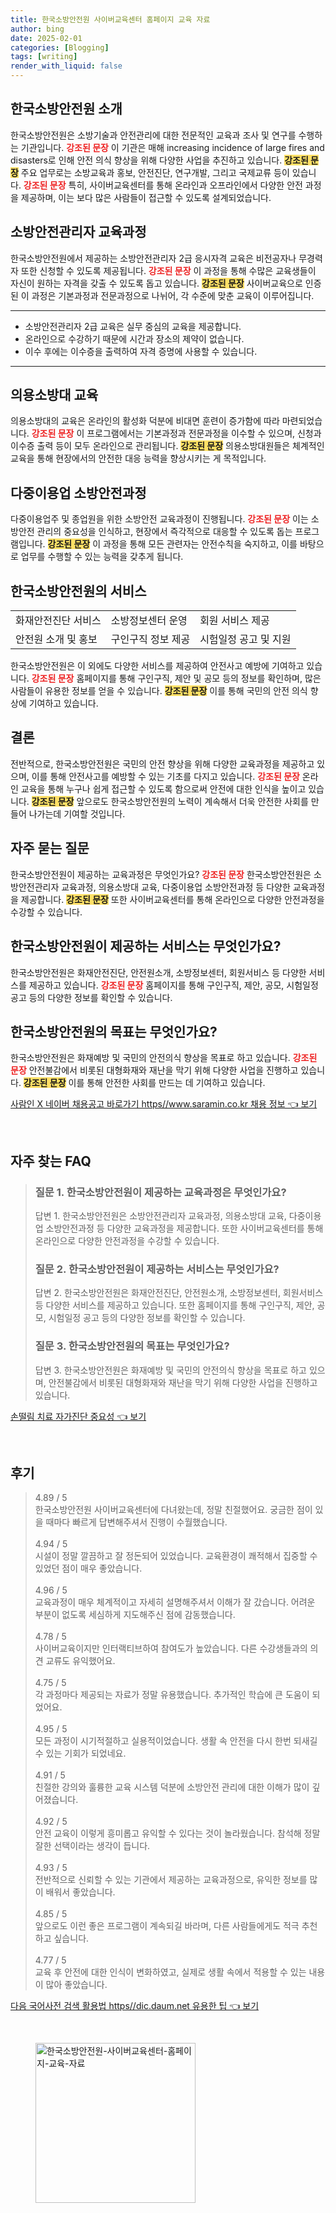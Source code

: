 ```yaml
---
title: 한국소방안전원 사이버교육센터 홈페이지 교육 자료
author: bing
date: 2025-02-01
categories: [Blogging]
tags: [writing]
render_with_liquid: false
---
```



<h2 id='한국소방안전원_소개'>한국소방안전원 소개</h2>

<p>한국소방안전원은 소방기술과 안전관리에 대한 전문적인 교육과 조사 및 연구를 수행하는 기관입니다. <b><span style="color: #ee2323;">강조된 문장</span></b> 이 기관은 매해 increasing incidence of large fires and disasters로 인해 안전 의식 향상을 위해 다양한 사업을 추진하고 있습니다. <b><span style="background-color: #ffe066;">강조된 문장</span></b> 주요 업무로는 소방교육과 홍보, 안전진단, 연구개발, 그리고 국제교류 등이 있습니다. <b><span style="color: #ee2323;">강조된 문장</span></b> 특히, 사이버교육센터를 통해 온라인과 오프라인에서 다양한 안전 과정을 제공하며, 이는 보다 많은 사람들이 접근할 수 있도록 설계되었습니다.</p>

<h2 id='소방안전관리자_교육과정'>소방안전관리자 교육과정</h2>

<p>한국소방안전원에서 제공하는 소방안전관리자 2급 응시자격 교육은 비전공자나 무경력자 또한 신청할 수 있도록 제공됩니다. <b><span style="color: #ee2323;">강조된 문장</span></b> 이 과정을 통해 수많은 교육생들이 자신이 원하는 자격을 갖출 수 있도록 돕고 있습니다. <b><span style="background-color: #ffe066;">강조된 문장</span></b> 사이버교육으로 인증된 이 과정은 기본과정과 전문과정으로 나뉘어, 각 수준에 맞춘 교육이 이루어집니다.</p>

<hr />

<ul>
    <li>소방안전관리자 2급 교육은 실무 중심의 교육을 제공합니다.</li>
    <li>온라인으로 수강하기 때문에 시간과 장소의 제약이 없습니다.</li>
    <li>이수 후에는 이수증을 출력하여 자격 증명에 사용할 수 있습니다.</li>
</ul>

<hr />

<h2 id='의용소방대_교육'>의용소방대 교육</h2>

<p>의용소방대의 교육은 온라인의 활성화 덕분에 비대면 훈련이 증가함에 따라 마련되었습니다. <b><span style="color: #ee2323;">강조된 문장</span></b> 이 프로그램에서는 기본과정과 전문과정을 이수할 수 있으며, 신청과 이수증 출력 등이 모두 온라인으로 관리됩니다. <b><span style="background-color: #ffe066;">강조된 문장</span></b> 의용소방대원들은 체계적인 교육을 통해 현장에서의 안전한 대응 능력을 향상시키는 게 목적입니다.</p>

<h2 id='다중이용업_소방안전과정'>다중이용업 소방안전과정</h2>

<p>다중이용업주 및 종업원을 위한 소방안전 교육과정이 진행됩니다. <b><span style="color: #ee2323;">강조된 문장</span></b> 이는 소방안전 관리의 중요성을 인식하고, 현장에서 즉각적으로 대응할 수 있도록 돕는 프로그램입니다. <b><span style="background-color: #ffe066;">강조된 문장</span></b> 이 과정을 통해 모든 관련자는 안전수칙을 숙지하고, 이를 바탕으로 업무를 수행할 수 있는 능력을 갖추게 됩니다.</p>

<h2 id='한국소방안전원_서비스'>한국소방안전원의 서비스</h2>

<table>
    <tr>
        <td>화재안전진단 서비스</td>
        <td>소방정보센터 운영</td>
        <td>회원 서비스 제공</td>
    </tr>
    <tr>
        <td>안전원 소개 및 홍보</td>
        <td>구인구직 정보 제공</td>
        <td>시험일정 공고 및 지원</td>
    </tr>
</table>

<p>한국소방안전원은 이 외에도 다양한 서비스를 제공하여 안전사고 예방에 기여하고 있습니다. <b><span style="color: #ee2323;">강조된 문장</span></b> 홈페이지를 통해 구인구직, 제안 및 공모 등의 정보를 확인하며, 많은 사람들이 유용한 정보를 얻을 수 있습니다. <b><span style="background-color: #ffe066;">강조된 문장</span></b> 이를 통해 국민의 안전 의식 향상에 기여하고 있습니다.</p>

<h2 id='결론'>결론</h2>

<p>전반적으로, 한국소방안전원은 국민의 안전 향상을 위해 다양한 교육과정을 제공하고 있으며, 이를 통해 안전사고를 예방할 수 있는 기초를 다지고 있습니다. <b><span style="color: #ee2323;">강조된 문장</span></b> 온라인 교육을 통해 누구나 쉽게 접근할 수 있도록 함으로써 안전에 대한 인식을 높이고 있습니다. <b><span style="background-color: #ffe066;">강조된 문장</span></b> 앞으로도 한국소방안전원의 노력이 계속해서 더욱 안전한 사회를 만들어 나가는데 기여할 것입니다.</p>

<h2 id='자주_묻는_질문'>자주 묻는 질문</h2>

<p>한국소방안전원이 제공하는 교육과정은 무엇인가요? <b><span style="color: #ee2323;">강조된 문장</span></b> 한국소방안전원은 소방안전관리자 교육과정, 의용소방대 교육, 다중이용업 소방안전과정 등 다양한 교육과정을 제공합니다. <b><span style="background-color: #ffe066;">강조된 문장</span></b> 또한 사이버교육센터를 통해 온라인으로 다양한 안전과정을 수강할 수 있습니다.</p>

<h2 id='서비스_목록'>한국소방안전원이 제공하는 서비스는 무엇인가요?</h2>

<p>한국소방안전원은 화재안전진단, 안전원소개, 소방정보센터, 회원서비스 등 다양한 서비스를 제공하고 있습니다. <b><span style="color: #ee2323;">강조된 문장</span></b> 홈페이지를 통해 구인구직, 제안, 공모, 시험일정 공고 등의 다양한 정보를 확인할 수 있습니다.</p>

<h2 id='안전의식_목표'>한국소방안전원의 목표는 무엇인가요?</h2>

<p>한국소방안전원은 화재예방 및 국민의 안전의식 향상을 목표로 하고 있습니다. <b><span style="color: #ee2323;">강조된 문장</span></b> 안전불감에서 비롯된 대형화재와 재난을 막기 위해 다양한 사업을 진행하고 있습니다. <b><span style="background-color: #ffe066;">강조된 문장</span></b> 이를 통해 안전한 사회를 만드는 데 기여하고 있습니다.</p>


<p><a class="click-button" title="사람인 X 네이버 채용공고 바로가기 https//www.saramin.co.kr 채용 정보" href="https://aptwhite.github.io/posts/%EC%82%AC%EB%9E%8C%EC%9D%B8-X-%EB%84%A4%EC%9D%B4%EB%B2%84-%EC%B1%84%EC%9A%A9%EA%B3%B5%EA%B3%A0-%EB%B0%94%EB%A1%9C%EA%B0%80%EA%B8%B0-httpswww.saramin.co.kr-%EC%B1%84%EC%9A%A9-%EC%A0%95%EB%B3%B4/" rel="dofollow">사람인 X 네이버 채용공고 바로가기 https//www.saramin.co.kr 채용 정보 👈 보기</a></p><br>
<h2 id='자주_찾는_FAQ'>자주 찾는 FAQ</h2>
<div itemscope="" itemtype="https://schema.org/FAQPage"> 
<blockquote> 
<div itemscope="" itemprop="mainEntity" itemtype="https://schema.org/Question"> 
<h3 itemprop="name">질문 1. 한국소방안전원이 제공하는 교육과정은 무엇인가요?</h3> 
<div itemscope="" itemprop="acceptedAnswer" itemtype="https://schema.org/Answer"> 
<span itemprop="text"> 
<p>답변 1. 한국소방안전원은 소방안전관리자 교육과정, 의용소방대 교육, 다중이용업 소방안전과정 등 다양한 교육과정을 제공합니다. 또한 사이버교육센터를 통해 온라인으로 다양한 안전과정을 수강할 수 있습니다.</p> 
</span> 
</div> 
</div> 
<div itemscope="" itemprop="mainEntity" itemtype="https://schema.org/Question"> 
<h3 itemprop="name">질문 2. 한국소방안전원이 제공하는 서비스는 무엇인가요?</h3> 
<div itemscope="" itemprop="acceptedAnswer" itemtype="https://schema.org/Answer"> 
<span itemprop="text"> 
<p>답변 2. 한국소방안전원은 화재안전진단, 안전원소개, 소방정보센터, 회원서비스 등 다양한 서비스를 제공하고 있습니다. 또한 홈페이지를 통해 구인구직, 제안, 공모, 시험일정 공고 등의 다양한 정보를 확인할 수 있습니다.</p> 
</span> 
</div> 
</div> 
<div itemscope="" itemprop="mainEntity" itemtype="https://schema.org/Question"> 
<h3 itemprop="name">질문 3. 한국소방안전원의 목표는 무엇인가요?</h3> 
<div itemscope="" itemprop="acceptedAnswer" itemtype="https://schema.org/Answer"> 
<span itemprop="text"> 
<p>답변 3. 한국소방안전원은 화재예방 및 국민의 안전의식 향상을 목표로 하고 있으며, 안전불감에서 비롯된 대형화재와 재난을 막기 위해 다양한 사업을 진행하고 있습니다.</p> 
</span> 
</div> 
</div> 
</blockquote> 
</div>
<p><a class="click-button" title="손떨림 치료 자가진단 중요성" href="https://aptwhite.github.io/posts/%EC%86%90%EB%96%A8%EB%A6%BC-%EC%B9%98%EB%A3%8C-%EC%9E%90%EA%B0%80%EC%A7%84%EB%8B%A8-%EC%A4%91%EC%9A%94%EC%84%B1/" rel="dofollow">손떨림 치료 자가진단 중요성 👈 보기</a></p><br>
<h2 id='후기'>후기</h2>
<div itemscope itemtype="https://schema.org/Product">
  <blockquote>
  <div itemprop="review" itemscope itemtype="https://schema.org/Review">
      <div itemprop="reviewRating" itemscope itemtype="https://schema.org/Rating"> <span itemprop="ratingValue">4.89</span> / <span itemprop="bestRating">5</span> </div>
      <span itemprop="reviewBody">한국소방안전원 사이버교육센터에 다녀왔는데, 정말 친절했어요. 궁금한 점이 있을 때마다 빠르게 답변해주셔서 진행이 수월했습니다.</span>
  </div>
  <br>
  <div itemprop="review" itemscope itemtype="https://schema.org/Review">
      <div itemprop="reviewRating" itemscope itemtype="https://schema.org/Rating"> <span itemprop="ratingValue">4.94</span> / <span itemprop="bestRating">5</span> </div>
      <span itemprop="reviewBody">시설이 정말 깔끔하고 잘 정돈되어 있었습니다. 교육환경이 쾌적해서 집중할 수 있었던 점이 매우 좋았습니다.</span>
  </div>
  <br>
  <div itemprop="review" itemscope itemtype="https://schema.org/Review">
      <div itemprop="reviewRating" itemscope itemtype="https://schema.org/Rating"> <span itemprop="ratingValue">4.96</span> / <span itemprop="bestRating">5</span> </div>
      <span itemprop="reviewBody">교육과정이 매우 체계적이고 자세히 설명해주셔서 이해가 잘 갔습니다. 어려운 부분이 없도록 세심하게 지도해주신 점에 감동했습니다.</span>
  </div>
  <br>
  <div itemprop="review" itemscope itemtype="https://schema.org/Review">
      <div itemprop="reviewRating" itemscope itemtype="https://schema.org/Rating"> <span itemprop="ratingValue">4.78</span> / <span itemprop="bestRating">5</span> </div>
      <span itemprop="reviewBody">사이버교육이지만 인터랙티브하여 참여도가 높았습니다. 다른 수강생들과의 의견 교류도 유익했어요.</span>
  </div>
  <br>
  <div itemprop="review" itemscope itemtype="https://schema.org/Review">
      <div itemprop="reviewRating" itemscope itemtype="https://schema.org/Rating"> <span itemprop="ratingValue">4.75</span> / <span itemprop="bestRating">5</span> </div>
      <span itemprop="reviewBody">각 과정마다 제공되는 자료가 정말 유용했습니다. 추가적인 학습에 큰 도움이 되었어요.</span>
  </div>
  <br>
  <div itemprop="review" itemscope itemtype="https://schema.org/Review">
      <div itemprop="reviewRating" itemscope itemtype="https://schema.org/Rating"> <span itemprop="ratingValue">4.95</span> / <span itemprop="bestRating">5</span> </div>
      <span itemprop="reviewBody">모든 과정이 시기적절하고 실용적이었습니다. 생활 속 안전을 다시 한번 되새길 수 있는 기회가 되었네요.</span>
  </div>
  <br>
  <div itemprop="review" itemscope itemtype="https://schema.org/Review">
      <div itemprop="reviewRating" itemscope itemtype="https://schema.org/Rating"> <span itemprop="ratingValue">4.91</span> / <span itemprop="bestRating">5</span> </div>
      <span itemprop="reviewBody">친절한 강의와 훌륭한 교육 시스템 덕분에 소방안전 관리에 대한 이해가 많이 깊어졌습니다.</span>
  </div>
  <br>
  <div itemprop="review" itemscope itemtype="https://schema.org/Review">
      <div itemprop="reviewRating" itemscope itemtype="https://schema.org/Rating"> <span itemprop="ratingValue">4.92</span> / <span itemprop="bestRating">5</span> </div>
      <span itemprop="reviewBody">안전 교육이 이렇게 흥미롭고 유익할 수 있다는 것이 놀라웠습니다. 참석해 정말 잘한 선택이라는 생각이 듭니다.</span>
  </div>
  <br>
  <div itemprop="review" itemscope itemtype="https://schema.org/Review">
      <div itemprop="reviewRating" itemscope itemtype="https://schema.org/Rating"> <span itemprop="ratingValue">4.93</span> / <span itemprop="bestRating">5</span> </div>
      <span itemprop="reviewBody">전반적으로 신뢰할 수 있는 기관에서 제공하는 교육과정으로, 유익한 정보를 많이 배워서 좋았습니다.</span>
  </div>
  <br>
  <div itemprop="review" itemscope itemtype="https://schema.org/Review">
      <div itemprop="reviewRating" itemscope itemtype="https://schema.org/Rating"> <span itemprop="ratingValue">4.85</span> / <span itemprop="bestRating">5</span> </div>
      <span itemprop="reviewBody">앞으로도 이런 좋은 프로그램이 계속되길 바라며, 다른 사람들에게도 적극 추천하고 싶습니다.</span>
  </div>
  <br>
  <div itemprop="review" itemscope itemtype="https://schema.org/Review">
      <div itemprop="reviewRating" itemscope itemtype="https://schema.org/Rating"> <span itemprop="ratingValue">4.77</span> / <span itemprop="bestRating">5</span> </div>
      <span itemprop="reviewBody">교육 후 안전에 대한 인식이 변화하였고, 실제로 생활 속에서 적용할 수 있는 내용이 많아 좋았습니다.</span>
  </div>
  </blockquote>
</div>
<p><a class="click-button" title="다음 국어사전 검색 활용법 https//dic.daum.net 유용한 팁" href="https://aptwhite.github.io/posts/%EB%8B%A4%EC%9D%8C-%EA%B5%AD%EC%96%B4%EC%82%AC%EC%A0%84-%EA%B2%80%EC%83%89-%ED%99%9C%EC%9A%A9%EB%B2%95-httpsdic.daum.net-%EC%9C%A0%EC%9A%A9%ED%95%9C-%ED%8C%81/" rel="dofollow">다음 국어사전 검색 활용법 https//dic.daum.net 유용한 팁 👈 보기</a></p><br>
<figure class="image"><img src="https://aptwhite.github.io/assets/img/thumbnail/한국소방안전원-사이버교육센터-홈페이지-교육-자료.webp" alt="한국소방안전원-사이버교육센터-홈페이지-교육-자료" width="256" height="256"></figure>